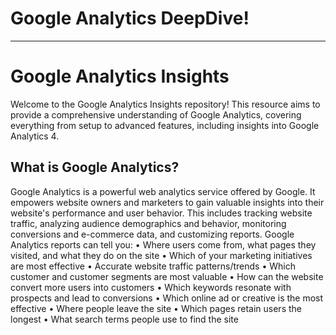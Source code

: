 # Google Analytics DeepDive! 
---

# Google Analytics Insights

Welcome to the Google Analytics Insights repository! This resource aims to provide a comprehensive understanding of Google Analytics, covering everything from setup to advanced features, including insights into Google Analytics 4.

## What is Google Analytics?

Google Analytics is a powerful web analytics service offered by Google. It empowers website owners and marketers to gain valuable insights into their website's performance and user behavior. This includes tracking website traffic, analyzing audience demographics and behavior, monitoring conversions and e-commerce data, and customizing reports. Google Analytics reports can tell you:
• Where users come from, what pages they visited, and what they do on the site
• Which of your marketing initiatives are most effective
• Accurate website traffic patterns/trends
• Which customer and customer segments are most valuable
• How can the website convert more users into customers
• Which keywords resonate with prospects and lead to conversions
• Which online ad or creative is the most effective
• Where people leave the site
• Which pages retain users the longest
• What search terms people use to find the site


